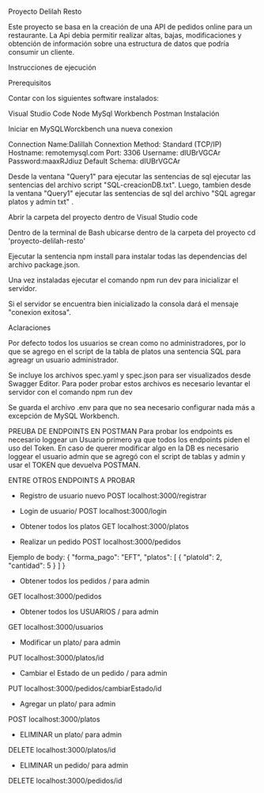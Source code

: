 Proyecto Delilah Resto

Este proyecto se basa en la creación de una API de pedidos online para un restaurante. La Api debia permitir realizar altas, bajas, modificaciones y obtención de información sobre una estructura de datos que podría consumir un cliente. 

Instrucciones de ejecución

Prerequisitos

Contar con los siguientes software instalados:

Visual Studio Code
Node
MySql Workbench
Postman
Instalación

Iniciar en  MySQLWorckbench una nueva conexion

Connection Name:Dalillah
Connextion Method: Standard (TCP/IP)
Hostname: remotemysql.com
Port: 3306
Username: dIUBrVGCAr
Password:maaxRJdiuz
Default Schema: dIUBrVGCAr

Desde la ventana "Query1" para ejecutar las sentencias de sql ejecutar las sentencias del archivo script "SQL-creacionDB.txt".
Luego, tambien desde la ventana "Query1" ejecutar las sentencias de sql del archivo "SQL agregar platos y admin txt" .

Abrir la carpeta del proyecto dentro de Visual Studio code

Dentro de la terminal de Bash ubicarse dentro de la carpeta del proyecto cd 'proyecto-delilah-resto'

Ejecutar la sentencia npm install para instalar todas las dependencias del archivo package.json.

Una vez instaladas ejecutar el comando npm run dev para inicializar el servidor.

Si el servidor se encuentra bien inicializado la consola dará el mensaje "conexion exitosa".

Aclaraciones

Por defecto todos los usuarios se crean como no administradores, por lo que se agrego en el script de la tabla de platos una sentencia SQL para agreagr un usuario administrador.


Se incluye los archivos spec.yaml y spec.json para ser visualizados desde Swagger Editor. Para poder probar estos archivos es necesario levantar el servidor con el comando npm run dev

Se guarda el archivo .env para que no sea necesario configurar nada más a excepción de MySQL Workbench.

PREUBA DE ENDPOINTS EN POSTMAN
Para probar los endpoints es necesario loggear un Usuario primero ya que todos los endpoints piden el uso del Token. En caso de querer modificar algo en la DB es necesario loggear el usuario admin que se agregó con el script de tablas y admin y usar el TOKEN que devuelva POSTMAN.

ENTRE OTROS ENDPOINTS A PROBAR

- Registro de usuario nuevo
POST localhost:3000/registrar

- Login de usuario/
POST localhost:3000/login

- Obtener todos los platos
GET localhost:3000/platos

- Realizar un pedido
POST localhost:3000/pedidos

Ejemplo de body:
{
    "forma_pago": "EFT",
    "platos": [
        {
            "platoId": 2,
            "cantidad": 5
        }
    ]
}


- Obtener todos los pedidos / para admin

GET localhost:3000/pedidos

- Obtener todos los USUARIOS / para admin
 
GET localhost:3000/usuarios

- Modificar un plato/ para admin
 
PUT localhost:3000/platos/id

- Cambiar el Estado de un pedido / para admin

PUT localhost:3000/pedidos/cambiarEstado/id

- Agregar un plato/ para admin

POST localhost:3000/platos

- ELIMINAR un plato/ para admin

DELETE localhost:3000/platos/id

- ELIMINAR un pedido/ para admin

DELETE localhost:3000/pedidos/id
